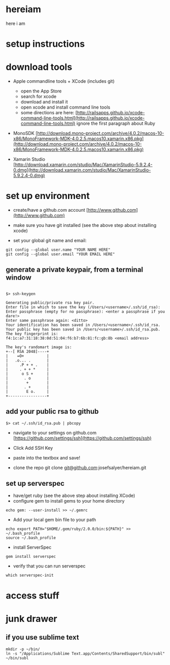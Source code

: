 # hereiam
here i am 

# setup instructions

# download tools
- Apple commandline tools + XCode (includes git)
	- open the App Store
	- search for xcode
	- download and install it
	- open xcode and install command line tools
	- some directions are here: [http://railsapps.github.io/xcode-command-line-tools.html](http://railsapps.github.io/xcode-command-line-tools.html) ignore the first paragraph about Ruby

- MonoSDK [http://download.mono-project.com/archive/4.0.2/macos-10-x86/MonoFramework-MDK-4.0.2.5.macos10.xamarin.x86.pkg](http://download.mono-project.com/archive/4.0.2/macos-10-x86/MonoFramework-MDK-4.0.2.5.macos10.xamarin.x86.pkg)
- Xamarin Studio [http://download.xamarin.com/studio/Mac/XamarinStudio-5.9.2.4-0.dmg](http://download.xamarin.com/studio/Mac/XamarinStudio-5.9.2.4-0.dmg)


# set up environment

- create/have a github.com account [http://www.github.com](http://www.github.com)

- make sure you have git installed (see the above step about installing xcode)
- set your global git name and email:
```
git config --global user.name "YOUR NAME HERE"
git config --global user.email "YOUR EMAIL HERE"
```
## generate a private keypair, from a terminal window
```

$> ssh-keygen

Generating public/private rsa key pair.
Enter file in which to save the key (/Users/<username>/.ssh/id_rsa):
Enter passphrase (empty for no passphrase): <enter a passphrase if you dare!>
Enter same passphrase again: <ditto>
Your identification has been saved in /Users/<username>/.ssh/id_rsa.
Your public key has been saved in /Users/<username>/.ssh/id_rsa.pub.
The key fingerprint is:
f4:1c:a7:31:18:38:0d:51:04:f6:b7:6b:81:fc:gb:8b <email address>

The key's randomart image is:
+--[ RSA 2048]----+
|    =O+          |
|   .o... .       |
|     .P + + .    |
|     . + + *     |
|      o S +      |
|       . o       |
|        +        |
|       . +       |
|        E o.     |
+-----------------+
```

## add your public rsa to github
```
$> cat ~/.ssh/id_rsa.pub | pbcopy
```

- navigate to your settings on github.com [https://github.com/settings/ssh](https://github.com/settings/ssh)
- Click Add SSH Key
- paste into the textbox and save!


- clone the repo
	git clone git@github.com:josefsalyer/hereiam.git

## set up serverspec
- have/get ruby (see the above step about installing XCode)
- configure gem to install gems to your home directory
```
echo gem: --user-install >> ~/.gemrc
```
- Add your local gem bin file to your path
```
echo export PATH="$HOME/.gem/ruby/2.0.0/bin:${PATH}" >> ~/.bash_profile
source ~/.bash_profile
```
- install ServerSpec
```
gem install serverspec
```
- verify that you can run serverspec
```
which serverspec-init
```


# access stuff

# junk drawer

## if you use sublime text
    mkdir -p ~/bin/
    ln -s "/Applications/Sublime Text.app/Contents/SharedSupport/bin/subl" ~/bin/subl


